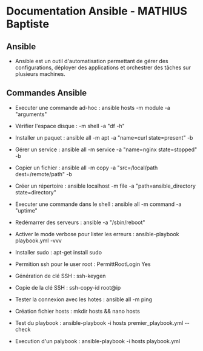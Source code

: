# Documentation Ansible - MATHIUS Baptiste

## Ansible 

- Ansible est un outil d'automatisation permettant de gérer des configurations, déployer des applications et orchestrer des tâches sur plusieurs machines. 

## Commandes Ansible 
  
- Executer une commande ad-hoc : ansible hosts -m module -a "arguments"
  
- Vérifier l'espace disque : -m shell -a "df -h"
  
- Installer un paquet : ansible all -m apt -a "name=curl state=present" -b
  
- Gérer un service : ansible all -m service -a "name=nginx state=stopped" -b
  
- Copier un fichier : ansible all -m copy -a "src=/local/path dest=/remote/path" -b
  
- Créer un répertoire : ansible localhost -m file -a "path=ansible_directory state=directory"
  
- Executer une commande dans le shell : ansible all -m command -a "uptime"
  
- Redémarrer des serveurs : ansible -a "/sbin/reboot"
  
- Activer le mode verbose pour lister les erreurs : ansible-playbook playbook.yml -vvv

- Installer sudo : apt-get install sudo

- Permition ssh pour le user root : PermittRootLogin Yes

- Génération de clé SSH : ssh-keygen 

- Copie de la clé SSH : ssh-copy-id root@ip

- Tester la connexion avec les hotes : ansible all -m ping

- Création fichier hosts : mkdir hosts && nano hosts 

- Test du playbook : ansible-playbook -i hosts premier_playbook.yml --check

- Execution d'un palybook : ansible-playbook -i hosts playbook.yml


